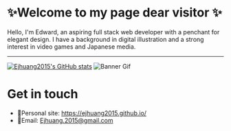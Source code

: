 # ✨Welcome to my page dear visitor ✨

Hello, I'm Edward, an aspiring full stack web developer with a penchant for elegant design. I have a background in digital illustration and a strong interest in video games and Japanese media.

---

[![Ejhuang2015's GitHub stats](https://github-readme-stats.vercel.app/api?username=ejhuang2015&show_icons=true&title_color=EEFFFB&bg_color=10,B8DCC0,7FB1B8,64647E&text_color=163A54&icon_color=80FBF2)](https://github.com/ejhuang2015/github-readme-stats)
![Banner Gif](https://tinyurl.com/8ebwpkw)
# Get in touch
- 🔗Personal site: <https://ejhuang2015.github.io/>
- 📧Email: <Ejhuang.2015@gmail.com>
